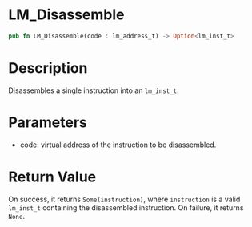 # LM_Disassemble

```rust
pub fn LM_Disassemble(code : lm_address_t) -> Option<lm_inst_t>
```

# Description

Disassembles a single instruction into an `lm_inst_t`.

# Parameters

- code: virtual address of the instruction to be disassembled.

# Return Value

On success, it returns `Some(instruction)`, where `instruction` is a valid `lm_inst_t` containing the disassembled instruction. On failure, it returns `None`.


